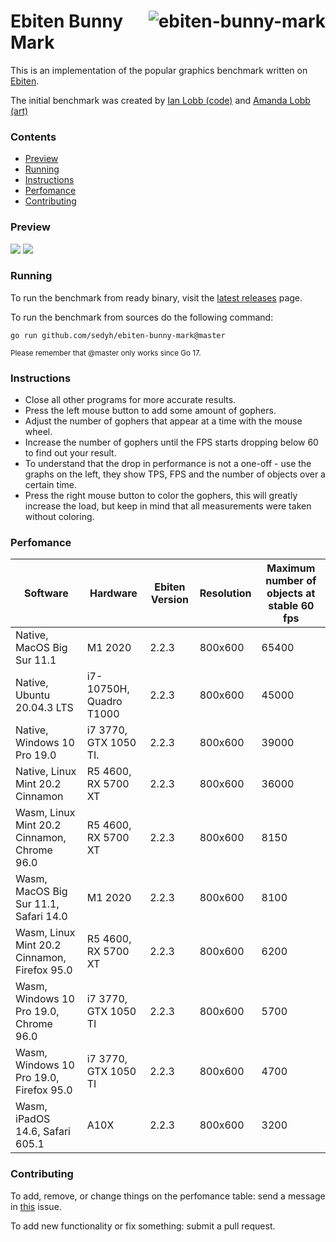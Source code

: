 # <img align="right" src="https://user-images.githubusercontent.com/19890545/147268423-d643c63a-96d2-40d1-9791-6cd842dc5647.png" alt="ebiten-bunny-mark" title="ebiten-bunny-mark" /> Ebiten Bunny Mark

This is an implementation of the popular graphics benchmark written on [Ebiten](https://ebiten.org/).

The initial benchmark was created by [Ian Lobb (code)](http://blog.iainlobb.com/2010/11/display-list-vs-blitting-results.html)
and [Amanda Lobb (art)](http://amandalobb.com/)

### Contents

- [Preview](#preview)
- [Running](#running)
- [Instructions](#instructions)
- [Perfomance](#perfomance)
- [Contributing](#contributing)

### Preview

<img src="https://user-images.githubusercontent.com/19890545/147268942-4c939aee-1c30-42d8-b792-39021fd62568.gif">
<img src="https://user-images.githubusercontent.com/19890545/147268946-e6ff7293-9715-472c-aba1-5dd04690d79c.gif">

### Running

To run the benchmark from ready binary, visit the [latest releases](https://github.com/sedyh/ebiten-bunny-mark/releases) page.

To run the benchmark from sources do the following command:

```
go run github.com/sedyh/ebiten-bunny-mark@master
```
<sub>Please remember that @master only works since Go 17.</sub>

### Instructions

- Close all other programs for more accurate results.
- Press the left mouse button to add some amount of gophers.
- Adjust the number of gophers that appear at a time with the mouse wheel.
- Increase the number of gophers until the FPS starts dropping below 60 to find out your result.
- To understand that the drop in performance is not a one-off - use the graphs on the left, they show TPS, FPS and the number of objects over a certain time.
- Press the right mouse button to color the gophers, this will greatly increase the load, but keep in mind that all measurements were taken without coloring.

### Perfomance

| Software                                     | Hardware                | Ebiten Version | Resolution | Maximum number of objects at stable 60 fps |
|----------------------------------------------|-------------------------|----------------|------------|--------------------------------------------|
| Native, MacOS Big Sur 11.1                   | M1 2020                 | 2.2.3          | 800x600    | 65400                                      |
| Native, Ubuntu 20.04.3 LTS                   | i7-10750H, Quadro T1000 | 2.2.3          | 800x600    | 45000                                      |
| Native, Windows 10 Pro 19.0                  | i7 3770, GTX 1050 TI.   | 2.2.3          | 800x600    | 39000                                      |
| Native, Linux Mint 20.2 Cinnamon             | R5 4600, RX 5700 XT     | 2.2.3          | 800x600    | 36000                                      |
| Wasm, Linux Mint 20.2 Cinnamon, Chrome 96.0  | R5 4600, RX 5700 XT     | 2.2.3          | 800x600    | 8150                                       |
| Wasm, MacOS Big Sur 11.1, Safari 14.0        | M1 2020                 | 2.2.3          | 800x600    | 8100                                       |
| Wasm, Linux Mint 20.2 Cinnamon, Firefox 95.0 | R5 4600, RX 5700 XT     | 2.2.3          | 800x600    | 6200                                       |
| Wasm, Windows 10 Pro 19.0, Chrome 96.0       | i7 3770, GTX 1050 TI    | 2.2.3          | 800x600    | 5700                                       |
| Wasm, Windows 10 Pro 19.0, Firefox 95.0      | i7 3770, GTX 1050 TI    | 2.2.3          | 800x600    | 4700                                       |
| Wasm, iPadOS 14.6, Safari 605.1              | A10X                    | 2.2.3          | 800x600    | 3200                                       |

### Contributing

To add, remove, or change things on the perfomance table: send a message in [this](https://github.com/sedyh/ebiten-bunny-mark/issues/2) issue.

To add new functionality or fix something: submit a pull request.
